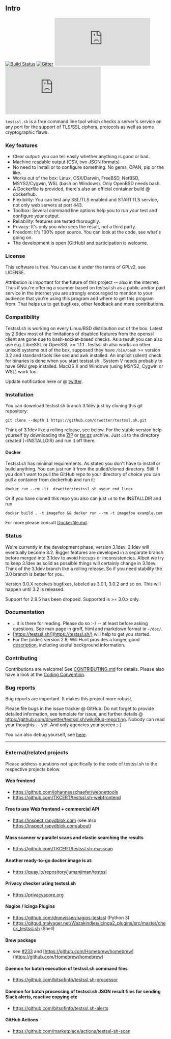 
## Intro

<!-- [![Travis CI Status](https://img.shields.io/travis/drwetter/testssl.sh)](https://travis-ci.org/drwetter/testssl.sh)  -->
[![Build Status](https://github.com/drwetter/testssl.sh/actions/workflows/test.yml/badge.svg)](https://github.com/drwetter/testssl.sh/actions/workflows/test.yml)
[![Gitter](https://badges.gitter.im/Join%20Chat.svg)](https://gitter.im/drwetter/testssl.sh?utm_source=badge&utm_medium=badge&utm_campaign=pr-badge&utm_content=badge)
[![License](https://img.shields.io/github/license/drwetter/testssl.sh)](https://github.com/drwetter/testssl.sh/LICENSE)
[![Docker](https://img.shields.io/docker/pulls/drwetter/testssl.sh)](https://github.com/drwetter/testssl.sh/blob/3.1dev/Dockerfile.md)

`testssl.sh` is a free command line tool which checks a server's service on
any port for the support of TLS/SSL ciphers, protocols as well as some
cryptographic flaws.

### Key features

* Clear output: you can tell easily whether anything is good or bad.
* Machine readable output (CSV, two JSON formats)
* No need to install or to configure something.  No gems, CPAN, pip or the like.
* Works out of the box: Linux, OSX/Darwin, FreeBSD, NetBSD, MSYS2/Cygwin, WSL (bash on Windows). Only OpenBSD needs bash.
* A Dockerfile is provided, there's also an official container build @ dockerhub.
* Flexibility: You can test any SSL/TLS enabled and STARTTLS service, not only web servers at port 443.
* Toolbox: Several command line options help you to run *your* test and configure *your* output.
* Reliability: features are tested thoroughly.
* Privacy: It's only you who sees the result, not a third party.
* Freedom: It's 100% open source. You can look at the code, see what's going on.
* The development is open (GitHub) and participation is welcome.

### License

This software is free. You can use it under the terms of GPLv2, see LICENSE.

Attribution is important for the future of this project -- also in the
internet. Thus if you're offering a scanner based on testssl.sh as a public and/or
paid service in the internet you are strongly encouraged to mention to your audience
that you're using this program and where to get this program from. That helps us
to get bugfixes, other feedback and more contributions.

### Compatibility

Testssl.sh is working on every Linux/BSD distribution out of the box. Latest by 2.9dev
most of the limitations of disabled features from the openssl client are gone
due to bash-socket-based checks. As a result you can also use e.g. LibreSSL or OpenSSL >=
1.1.1 . testssl.sh also works on other unixoid systems out of the box, supposed they have
`/bin/bash` >= version 3.2 and standard tools like sed and awk installed. An implicit
(silent) check for binaries is done when you start testssl.sh . System V needs probably
to have GNU grep installed. MacOS X and Windows (using MSYS2, Cygwin or WSL) work too.

Update notification here or @ [twitter](https://twitter.com/drwetter).

### Installation

You can download testssl.sh branch 3.1dev just by cloning this git repository:

    git clone --depth 1 https://github.com/drwetter/testssl.sh.git

Think of 3.1dev like a rolling release, see below. For the stable version help yourself by downloading the [ZIP](https://codeload.github.com/drwetter/testssl.sh/zip/3.0.4) or [tar.gz](https://codeload.github.com/drwetter/testssl.sh/tar.gz/3.0.4) archive. Just ``cd`` to the directory created (=INSTALLDIR) and run it off there.

#### Docker

Testssl.sh has minimal requirements. As stated you don't have to install or build anything. You can just run it from the pulled/cloned directory. Still if you don't want to pull the GitHub repo to your directory of choice you can pull a container from dockerhub and run it:

```
docker run --rm -ti  drwetter/testssl.sh <your_cmd_line>
```

Or if you have cloned this repo you also can just ``cd`` to the INSTALLDIR and run
```
docker build . -t imagefoo && docker run --rm -t imagefoo example.com
```

For more please consult [Dockerfile.md](https://github.com/drwetter/testssl.sh/blob/3.1dev/Dockerfile.md).


### Status

We're currently in the development phase, version 3.1dev. 3.1dev will eventually become 3.2. Bigger features are developed in a separate branch before merged into 3.1dev to avoid hiccups or inconsistencies. Albeit we try to keep 3.1dev as solid as possible things will certainly change in 3.1dev. Think of the 3.1dev branch like a rolling release. So if you need stability the 3.0 branch is better for you.

Version 3.0.X receives bugfixes, labeled as 3.0.1, 3.0.2 and so on. This will happen until 3.2 is released.

Support for 2.9.5 has been dropped. Supported is >= 3.0.x only.

### Documentation

* .. it is there for reading. Please do so :-) -- at least before asking questions. See man page in groff, html and markdown format in `~/doc/`.
* [https://testssl.sh/](https://testssl.sh/) will help to get you started.
* For the (older) version 2.8, Will Hunt provides a longer, good [description](https://www.4armed.com/blog/doing-your-own-ssl-tls-testing/), including useful background information.

### Contributing

Contributions are welcome! See [CONTRIBUTING.md](https://github.com/drwetter/testssl.sh/blob/3.1dev/CONTRIBUTING.md) for details. Please also have a look at the [Coding Convention](https://github.com/drwetter/testssl.sh/blob/3.1dev/Coding_Convention.md).

### Bug reports

Bug reports are important. It makes this project more robust.

Please file bugs in the issue tracker @ GitHub. Do not forget to provide detailed information, see template for issue, and further details @
https://github.com/drwetter/testssl.sh/wiki/Bug-reporting. Nobody can read your thoughts -- yet. And only agencies your screen ;-)

You can also debug yourself, see [here](https://github.com/drwetter/testssl.sh/wiki/Findings-and-HowTo-Fix-them).

----

### External/related projects

Please address questions not specifically to the code of testssl.sh to the respective projects below.

#### Web frontend
* https://github.com/johannesschaefer/webnettools
* https://github.com/TKCERT/testssl.sh-webfrontend

#### Free to use Web frontend + commercial API
* https://inspect.rapydblok.com (see also https://inspect.rapydblok.com/about)

#### Mass scanner w parallel scans and elastic searching the results
* https://github.com/TKCERT/testssl.sh-masscan

#### Another ready-to-go docker image is at:
* https://quay.io/repository/jumanjiman/testssl

#### Privacy checker using testssl.sh
* https://privacyscore.org

#### Nagios / Icinga Plugins
* https://github.com/dnmvisser/nagios-testssl (Python 3)
* https://gitgud.malvager.net/Wazakindjes/icinga2_plugins/src/master/check_testssl.sh (Shell)

#### Brew package

* see [#233](https://github.com/drwetter/testssl.sh/issues/233) and
  [https://github.com/Homebrew/homebrew](https://github.com/Homebrew/homebrew)

#### Daemon for batch execution of testssl.sh command files
* https://github.com/bitsofinfo/testssl.sh-processor

#### Daemon for batch processing of testssl.sh JSON result files for sending Slack alerts, reactive copying etc
* https://github.com/bitsofinfo/testssl.sh-alerts

#### GitHub Actions
* https://github.com/marketplace/actions/testssl-sh-scan
